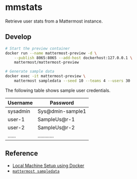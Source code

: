 # mmstats

Retrieve user stats from a Mattermost instance.

## Develop

```bash
# Start the preview container
docker run --name mattermost-preview -d \
    --publish 8065:8065 --add-host dockerhost:127.0.0.1 \
    mattermost/mattermost-preview

# Generate sample data
docker exec -it mattermost-preview \
    mattermost sampledata --seed 10 --teams 4 --users 30
```

The following table shows sample user credentials.

| Username | Password         |
| -------- | ---------------- |
| sysadmin | Sys@dmin-sample1 |
| user-1   | SampleUs@r-1     |
| user-2   | SampleUs@r-2     |
| ......   | ............     |

## Reference

- [Local Machine Setup using Docker][1]
- [`mattermost sampledata`][2]

[1]: https://docs.mattermost.com/install/docker-local-machine.html
[2]: https://docs.mattermost.com/administration/command-line-tools.html#mattermost-sampledata

